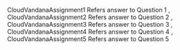 CloudVandanaAssignment1 Refers answer to Question 1 ,
CloudVandanaAssignment2 Refers answer to Question 2 ,
CloudVandanaAssignment3 Refers answer to Question 3 ,
CloudVandanaAssignment4 Refers answer to Question 4 ,
CloudVandanaAssignment5 Refers answer to Question 5
